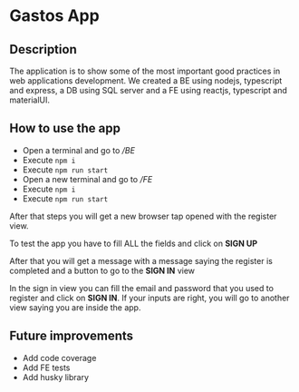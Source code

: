 # Gastos App

## Description

The application is to show some of the most important good practices in web applications development. We created a BE using nodejs, typescript and express, a DB using SQL server and a FE using reactjs, typescript and materialUI.

## How to use the app

- Open a terminal and go to */BE*
- Execute `npm i`
- Execute `npm run start`
- Open a new terminal and go to */FE*
- Execute `npm i`
- Execute `npm run start`

After that steps you will get a new browser tap opened with the register view.

To test the app you have to fill ALL the fields and click on **SIGN UP**

After that you will get a message with a message saying the register is completed and a button to go to the **SIGN IN** view

In the sign in view you can fill the email and password that you used to register and click on **SIGN IN**. If your inputs are right, you will go to another view saying you are inside the app.

## Future improvements

- Add code coverage
- Add FE tests
- Add husky library